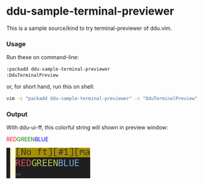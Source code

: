 # ddu-sample-terminal-previewer

This is a sample source/kind to try terminal-previewer of ddu.vim.

### Usage

Run these on command-line:

```vim
:packadd ddu-sample-terminal-previewer
:DduTerminalPreview
```

or, for short hand, run this on shell:

```sh
vim -c "packadd ddu-sample-terminal-previewer" -c "DduTerminalPreview"
```

### Output

With ddu-ui-ff, this colorful string will shown in preview window:

<span style="color: red;">RED</span><span style="color: green;">GREEN</span><span style="color: blue;">BLUE</span>

![](./preview.png)
